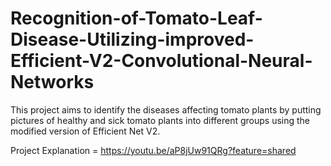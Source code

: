 # Recognition-of-Tomato-Leaf-Disease-Utilizing-improved-Efficient-V2-Convolutional-Neural-Networks
This project aims to identify the diseases affecting tomato plants by putting pictures of healthy and sick tomato plants into different groups using the modified version of Efficient Net V2.

Project Explanation = https://youtu.be/aP8jUw91QRg?feature=shared
